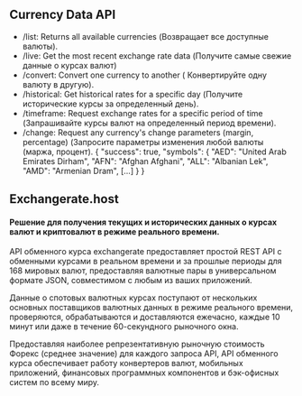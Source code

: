 ## Currency Data API

- /list: Returns all available currencies (Возвращает все доступные валюты).
- /live: Get the most recent exchange rate data (Получите самые свежие данные о курсах валют)
- /convert: Convert one currency to another ( Конвертируйте одну валюту в другую).
- /historical: Get historical rates for a specific day (Получите исторические курсы за определенный день).
- /timeframe: Request exchange rates for a specific period of time (Запрашивайте курсы валют на определенный период времени).
- /change: Request any currency's change parameters (margin, percentage) (Запросите параметры изменения любой валюты (маржа, процент).
{
  "success": true,
  "symbols": {
    "AED": "United Arab Emirates Dirham",
    "AFN": "Afghan Afghani",
    "ALL": "Albanian Lek",
    "AMD": "Armenian Dram",
    [...]
    }
}
## Exchangerate.host
#### Решение для получения текущих и исторических данных о курсах валют и криптовалют в режиме реального времени.

API обменного курса
exchangerate предоставляет простой REST API с обменными курсами в реальном времени и за прошлые периоды для 
168 мировых валют, предоставляя валютные пары в универсальном формате JSON, совместимом с любым из ваших приложений.

Данные о спотовых валютных курсах поступают от нескольких основных поставщиков валютных данных в режиме реального 
времени, проверяются, обрабатываются и доставляются ежечасно, каждые 10 минут или даже в течение 60-секундного рыночного окна.

Предоставляя наиболее репрезентативную рыночную стоимость Форекс (среднее значение) для каждого запроса API, 
API обменного курса обеспечивает работу конвертеров валют, мобильных приложений, финансовых программных компонентов 
и бэк-офисных систем по всему миру.